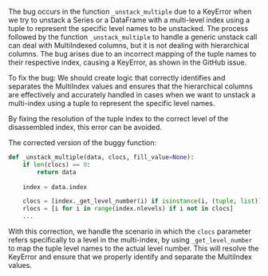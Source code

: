 The bug occurs in the function `_unstack_multiple` due to a KeyError when we try to unstack a Series or a DataFrame with a multi-level index using a tuple to represent the specific level names to be unstacked.
The process followed by the function `_unstack_multiple` to handle a generic unstack call can deal with MultiIndexed columns, but it is not dealing with hierarchical columns.
The bug arises due to an incorrect mapping of the tuple names to their respective index, causing a KeyError, as shown in the GitHub issue.

To fix the bug:
We should create logic that correctly identifies and separates the MultiIndex values and ensures that the hierarchical columns are effectively and accurately handled in cases when we want to unstack a multi-index using a tuple to represent the specific level names.

By fixing the resolution of the tuple index to the correct level of the disassembled index, this error can be avoided.

The corrected version of the buggy function:

```python
def _unstack_multiple(data, clocs, fill_value=None):
    if len(clocs) == 0:
        return data
    
    index = data.index

    clocs = [index._get_level_number(i) if isinstance(i, (tuple, list)) else i for i in clocs]
    rlocs = [i for i in range(index.nlevels) if i not in clocs]
    ...
```

With this correction, we handle the scenario in which the `clocs` parameter refers specifically to a level in the multi-index, by using `_get_level_number` to map the tuple level names to the actual level number. This will resolve the KeyError and ensure that we properly identify and separate the MultiIndex values.